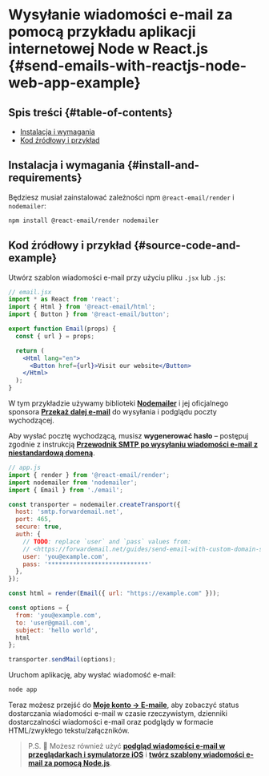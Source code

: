 # Wysyłanie wiadomości e-mail za pomocą przykładu aplikacji internetowej Node w React.js {#send-emails-with-reactjs-node-web-app-example}

## Spis treści {#table-of-contents}

* [Instalacja i wymagania](#install-and-requirements)
* [Kod źródłowy i przykład](#source-code-and-example)

## Instalacja i wymagania {#install-and-requirements}

Będziesz musiał zainstalować zależności npm `@react-email/render` i `nodemailer`:

```sh
npm install @react-email/render nodemailer
```

## Kod źródłowy i przykład {#source-code-and-example}

Utwórz szablon wiadomości e-mail przy użyciu pliku `.jsx` lub `.js`:

```jsx
// email.jsx
import * as React from 'react';
import { Html } from '@react-email/html';
import { Button } from '@react-email/button';

export function Email(props) {
  const { url } = props;

  return (
    <Html lang="en">
      <Button href={url}>Visit our website</Button>
    </Html>
  );
}
```

W tym przykładzie używamy biblioteki **[Nodemailer](https://github.com/nodemailer/nodemailer)** i jej oficjalnego sponsora **[Przekaż dalej e-mail](https://forwardemail.net)** do wysyłania i podglądu poczty wychodzącej.

Aby wysłać pocztę wychodzącą, musisz <strong class="text-success"><i class="fa fa-key"></i>wygenerować hasło</strong> – postępuj zgodnie z instrukcją **[Przewodnik SMTP po wysyłaniu wiadomości e-mail z niestandardową domeną](/guides/send-email-with-custom-domain-smtp)**.

<!-- https://github.com/nodemailer/nodemailer-web/pull/22 -->

```js
// app.js
import { render } from '@react-email/render';
import nodemailer from 'nodemailer';
import { Email } from './email';

const transporter = nodemailer.createTransport({
  host: 'smtp.forwardemail.net',
  port: 465,
  secure: true,
  auth: {
    // TODO: replace `user` and `pass` values from:
    // <https://forwardemail.net/guides/send-email-with-custom-domain-smtp>
    user: 'you@example.com',
    pass: '****************************'
  },
});

const html = render(Email({ url: "https://example.com" }));

const options = {
  from: 'you@example.com',
  to: 'user@gmail.com',
  subject: 'hello world',
  html
};

transporter.sendMail(options);
```

Uruchom aplikację, aby wysłać wiadomość e-mail:

```sh
node app
```

Teraz możesz przejść do **[Moje konto → E-maile](/my-account/emails)**, aby zobaczyć status dostarczania wiadomości e-mail w czasie rzeczywistym, dzienniki dostarczalności wiadomości e-mail oraz podglądy w formacie HTML/zwykłego tekstu/załączników.

> P.S. :tada: Możesz również użyć **[podgląd wiadomości e-mail w przeglądarkach i symulatorze iOS](/docs/test-preview-email-rendering-browsers-ios-simulator)** i **[twórz szablony wiadomości e-mail za pomocą Node.js](/docs/send-emails-with-node-js-javascript)**.